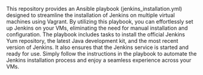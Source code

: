 This repository provides an Ansible playbook (jenkins_installation.yml) designed to streamline the installation of Jenkins on multiple virtual machines using Vagrant. By utilizing this playbook, you can effortlessly set up Jenkins on your VMs, eliminating the need for manual installation and configuration. The playbook includes tasks to install the official Jenkins Yum repository, the latest Java development kit, and the most recent version of Jenkins. It also ensures that the Jenkins service is started and ready for use. Simply follow the instructions in the playbook to automate the Jenkins installation process and enjoy a seamless experience across your VMs.
